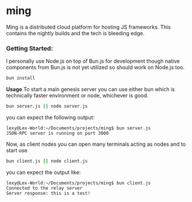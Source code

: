 # ming 
Ming is a distributed cloud platform for hosting JS frameworks. This contains the nightly builds and the tech is bleeding edge. 

### Getting Started:
I personally use Node.js on top of Bun.js for development though native components from Bun.js is not yet utilized so should work on Node.js too. 

```bash
bun install
```

**Usage**
To start a main genesis server you can use either bun which is technically faster environment or node, whichever is good.
```bash
bun server.js || node server.js
```
you can expect the following output:
```console
lexy@Lex-World:~/Documents/projects/ming$ bun server.js 
JSON-RPC server is running on port 3000
```
Now, as client nodes you can open many terminals acting as nodes and to start use
```bash
bun client.js || node client.js
```
you can expect the output like:
```console
lexy@Lex-World:~/Documents/projects/ming$ bun client.js 
Connected to the relay server
Server response: this is a test!
```